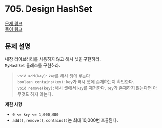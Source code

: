 # 705. Design HashSet
[문제 링크](https://leetcode.com/problems/design-hashset/ )  
[풀이 링크](LC705.java )  

## 문제 설명
내장 라이브러리를 사용하지 않고 해시 셋을 구현하라.  
`MyHashSet` 클래스를 구현하라.  
> `void add(key)`: `key`를 해시 셋에 넣는다.  
> `boolean contains(key)`: `key`가 해시 셋에 존재하는지 확인한다.  
> `void remove(key)`: 해시 셋에서 `key`를 제거한다. `key`가 존재하지 않는다면 아무것도 하지 않는다.  

**제한 사항**  
* `0 <= key <= 1,000,000`  
* `add()`, `remove()`, `contains()`는 최대 10,000번 호출된다.  
